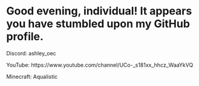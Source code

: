 # Good evening, individual! It appears you have stumbled upon my GitHub profile.

<p/>Discord: ashley_oec<p>
<p/>YouTube: https://www.youtube.com/channel/UCo-_s181xx_hhcz_WaaYkVQ<p>
<p/>Minecraft: Aqualistic<p>
